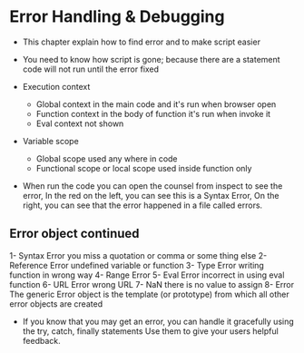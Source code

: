 # Error Handling & Debugging
* This chapter explain how to find error and to make script easier
* You need to know how script is gone; because there are a statement code will not run until the error fixed
* Execution context
  - Global context in the main code and it's run when browser open
  - Function context in the body of function it's run when invoke it
  - Eval context not shown 

* Variable scope
  - Global scope used any where in code 
  - Functional scope or local scope used inside function only

* When run the code you can open the counsel from inspect to see the error, In the red on the left, you can see this is a Syntax Error, On the right, you can see that the error happened in a file called errors.

## Error object continued
1- Syntax Error you miss a quotation or comma or some thing else
2- Reference Error undefined variable or function
3- Type Error writing function in wrong way 
4- Range Error
5- Eval Error incorrect in using eval function
6- URL Error wrong URL 
7- NaN there is no value to assign
8- Error The generic Error object is the template (or prototype) from which all other error objects are created

* If you know that you may get an error, you can handle it gracefully using the try, catch, finally statements
Use them to give your users helpful feedback. 


